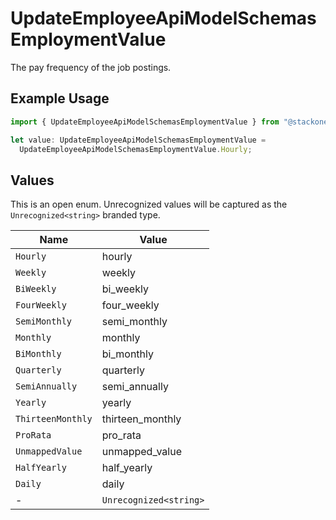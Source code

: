 # UpdateEmployeeApiModelSchemasEmploymentValue

The pay frequency of the job postings.

## Example Usage

```typescript
import { UpdateEmployeeApiModelSchemasEmploymentValue } from "@stackone/stackone-client-ts/sdk/models/shared";

let value: UpdateEmployeeApiModelSchemasEmploymentValue =
  UpdateEmployeeApiModelSchemasEmploymentValue.Hourly;
```

## Values

This is an open enum. Unrecognized values will be captured as the `Unrecognized<string>` branded type.

| Name                   | Value                  |
| ---------------------- | ---------------------- |
| `Hourly`               | hourly                 |
| `Weekly`               | weekly                 |
| `BiWeekly`             | bi_weekly              |
| `FourWeekly`           | four_weekly            |
| `SemiMonthly`          | semi_monthly           |
| `Monthly`              | monthly                |
| `BiMonthly`            | bi_monthly             |
| `Quarterly`            | quarterly              |
| `SemiAnnually`         | semi_annually          |
| `Yearly`               | yearly                 |
| `ThirteenMonthly`      | thirteen_monthly       |
| `ProRata`              | pro_rata               |
| `UnmappedValue`        | unmapped_value         |
| `HalfYearly`           | half_yearly            |
| `Daily`                | daily                  |
| -                      | `Unrecognized<string>` |